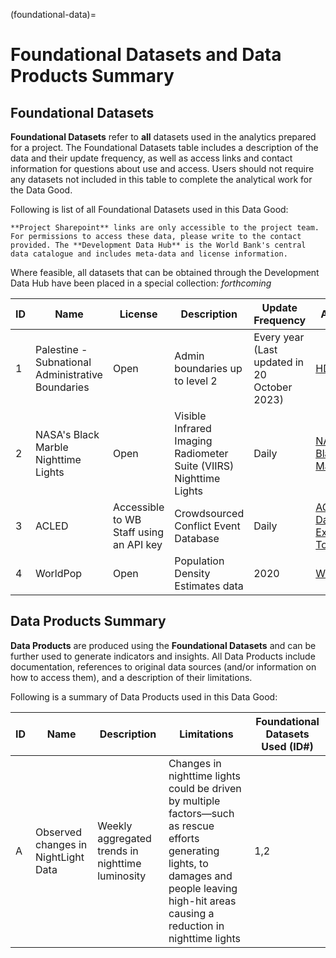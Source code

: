 (foundational-data)=

# Foundational Datasets and Data Products Summary

## Foundational Datasets

**Foundational Datasets** refer to **all** datasets used in the analytics prepared for a project. The Foundational Datasets table includes a description of the data and their update frequency, as well as access links and contact information for questions about use and access. Users should not require any datasets not included in this table to complete the analytical work for the Data Good.

Following is list of all Foundational Datasets used in this Data Good:

```{note}
**Project Sharepoint** links are only accessible to the project team. For permissions to access these data, please write to the contact provided. The **Development Data Hub** is the World Bank's central data catalogue and includes meta-data and license information.
```

Where feasible, all datasets that can be obtained through the Development Data Hub have been placed in a special collection: *forthcoming*

| ID  | Name                                              | License                                 | Description                                                        | Update Frequency                             | Access                                                            | Contact                                                                                                     |
| --- | ------------------------------------------------- | --------------------------------------- | ------------------------------------------------------------------ | -------------------------------------------- | ----------------------------------------------------------------- | ----------------------------------------------------------------------------------------------------------- |
| 1   | Palestine - Subnational Administrative Boundaries | Open                                    | Admin boundaries up to level 2                                     | Every year (Last updated in 20 October 2023) | [HDX](https://data.humdata.org/dataset/cod-ab-pse)                | [Data Lab](mailto:datalab@worldbank.org)                                                                    |
| 2   | NASA's Black Marble Nighttime Lights              | Open                                    | Visible Infrared Imaging Radiometer Suite (VIIRS) Nighttime Lights | Daily                                        | [NASA's Black Marble](http://blackmarble.gsfc.nasa.gov)           | [Geospatial Operations Support Team](mailto:gost@worldbank.org) or [Data Lab](mailto:datalab@worldbank.org) |
| 3   | ACLED                                             | Accessible to WB Staff using an API key | Crowdsourced Conflict Event Database                               | Daily                                        | [ACLED Data Export Tool](https://acleddata.com/data-export-tool/) | [Data Lab](mailto:datalab@worldbank.org)                                                                    |
| 4   | WorldPop                                          | Open                                    | Population Density Estimates data                                  | 2020                                         | [WorldPop](https://hub.worldpop.org/geodata/summary?id=46388)     | [Data Lab](mailto:datalab@worldbank.org)                                                                    |

## Data Products Summary

**Data Products** are produced using the **Foundational Datasets** and can be further used to generate indicators and insights. All Data Products include documentation, references to original data sources (and/or information on how to access them), and a description of their limitations.

Following is a summary of Data Products used in this Data Good:

| ID  | Name                                | Description                                      | Limitations                                                                                                                                                                                    | Foundational Datasets Used (ID#) |
| --- | ----------------------------------- | ------------------------------------------------ | ---------------------------------------------------------------------------------------------------------------------------------------------------------------------------------------------- | -------------------------------- |
| A   | Observed changes in NightLight Data | Weekly aggregated trends in nighttime luminosity | Changes in nighttime lights could be driven by multiple factors—such as rescue efforts generating lights, to damages and people leaving high-hit areas causing a reduction in nighttime lights | 1,2                              |
